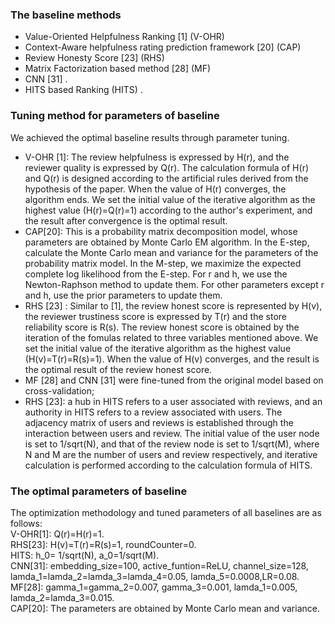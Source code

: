 ### The baseline methods
* Value-Oriented Helpfulness Ranking [1] (V-OHR) 
* Context-Aware helpfulness rating prediction framework [20] (CAP) 
* Review Honesty Score [23] (RHS)   
* Matrix Factorization based method [28] (MF) 
* CNN [31] .  
* HITS based Ranking (HITS) . 

### Tuning method for parameters of baseline
We achieved the optimal baseline results through parameter tuning.   
* V-OHR [1]: The review helpfulness is expressed by H(r), and the reviewer quality is expressed by Q(r). The calculation formula of H(r) and Q(r) is designed according to the artificial rules derived from the hypothesis of the paper. When the value of H(r) converges, the algorithm ends. We set the initial value of the iterative algorithm as the highest value (H(r)=Q(r)=1) according to the author's experiment, and the result after convergence is the optimal result.  
* CAP[20]: This is a probability matrix decomposition model, whose parameters are obtained by Monte Carlo EM algorithm. In the E-step, calculate the Monte Carlo mean and variance for the parameters of the probability matrix model. In the M-step, we maximize the expected complete log likelihood from the E-step. For r and h, we use the Newton-Raphson method to update them. For other parameters except r and h, use the prior parameters to update them.
* RHS [23] : Similar to [1], the review honest score is represented by H(v), the reviewer trustiness score is expressed by T(r) and the store reliability score is R(s). The review honest score is obtained by the iteration of the fomulas related to three variables mentioned above. We set the initial value of the iterative algorithm as the highest value (H(v)=T(r)=R(s)=1). When the value of H(v) converges, and the result is the optimal result of the review honest score.
* MF [28] and CNN [31] were fine-tuned from the original model based on cross-validation;
* RHS [23]: a hub in HITS refers to a user associated with reviews, and an authority in HITS refers to a review associated with users. The adjacency matrix of users and reviews is established through the interaction between users and review. The initial value of the user node is set to 1/sqrt(N), and that of the review node is set to 1/sqrt(M), where N and M are the number of users and review respectively, and iterative calculation is performed according to the calculation formula of HITS.

### The optimal parameters of baseline
The optimization methodology and tuned parameters of all baselines are as follows:  
V-OHR[1]: Q(r)=H(r)=1.  
RHS[23]: H(v)=T(r)=R(s)=1, roundCounter=0.  
HITS: h_0= 1/sqrt(N), a_0=1/sqrt(M).  
CNN[31]: embedding_size=100, active_funtion=ReLU, channel_size=128, lamda_1=lamda_2=lamda_3=lamda_4=0.05, lamda_5=0.0008,LR=0.08.  
MF[28]: gamma_1=gamma_2=0.007, gamma_3=0.001, lamda_1=0.005, lamda_2=lamda_3=0.015.  
CAP[20]: The parameters are obtained by Monte Carlo mean and variance.  
